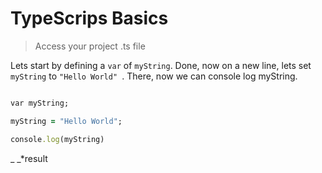 # TypeScrips Basics

> Access your project .ts file

Lets start by defining a ```var``` of ```myString```. Done, now on a new line, lets set ```myString``` to ```"Hello World" ```. 
There, now we can console log myString.

```Ruby

var myString;

myString = "Hello World";

console.log(myString)

```
_ _*result 


